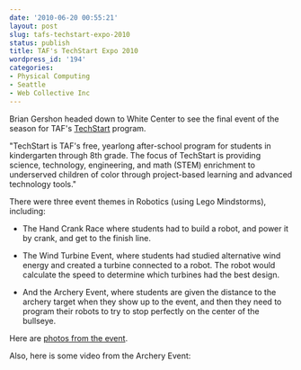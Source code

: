 ```yaml
---
date: '2010-06-20 00:55:21'
layout: post
slug: tafs-techstart-expo-2010
status: publish
title: TAF's TechStart Expo 2010
wordpress_id: '194'
categories:
- Physical Computing
- Seattle
- Web Collective Inc
---
```


Brian Gershon headed down to White Center to see the final event of the season for TAF's [TechStart](http://techaccess.org/TechStart/techstart.html) program.

"TechStart is TAF's free, yearlong after-school program for students in kindergarten through 8th grade. The focus of TechStart is providing science, technology, engineering, and math (STEM) enrichment to underserved children of color through project-based learning and advanced technology tools."

There were three event themes in Robotics (using Lego Mindstorms), including:



	
  * The Hand Crank Race where students had to build a robot, and power it by crank, and get to the finish line.

	
  * The Wind Turbine Event, where students had studied alternative wind energy and created a turbine connected to a robot. The robot would calculate the speed to determine which turbines had the best design.

	
  * And the Archery Event, where students are given the distance to the archery target when they show up to the event, and then they need to program their robots to try to stop perfectly on the center of the bullseye.


Here are [photos from the event](http://www.flickr.com/photos/brianfive/sets/72157624314208148/).

Also, here is some video from the Archery Event:


